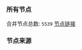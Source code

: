 ### 所有节点
合并节点总数: `5539`
[节点链接](https://github.com/rzhy1/33/raw/master/sub/sub_merge_base64.txt)

### 节点来源
